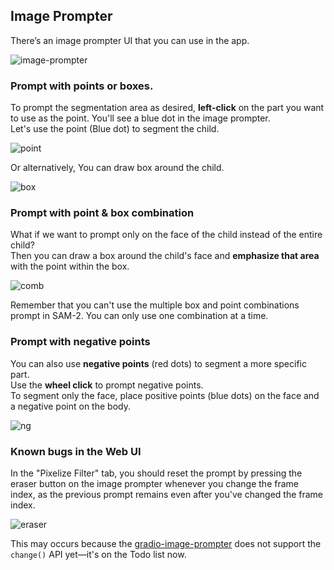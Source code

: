 ## Image Prompter
There’s an image prompter UI that you can use in the app.

![image-prompter](https://github.com/jhj0517/sam2-playground/blob/master/docs/image_prompter_screenshot.png)

### Prompt with points or boxes.

To prompt the segmentation area as desired, **left-click** on the part you want to use as the point. You'll see a blue dot in the image prompter. <br>
Let's use the point (Blue dot) to segment the child.

![point](https://github.com/jhj0517/sam2-playground/blob/master/docs/prompt_with_point.png)

Or alternatively, You can draw box around the child.

![box](https://github.com/jhj0517/sam2-playground/blob/master/docs/prompt_with_box.png)

### Prompt with point & box combination
What if we want to prompt only on the face of the child instead of the entire child? <br>
Then you can draw a box around the child's face and **emphasize that area** with the point within the box.

![comb](https://github.com/jhj0517/sam2-playground/blob/master/docs/prompt_with_box_and_point_combination.png)

Remember that you can't use the multiple box and point combinations prompt in SAM-2. You can only use one combination at a time.

 ### Prompt with negative points
You can also use **negative points** (red dots) to segment a more specific part. <br>
Use the **wheel click** to prompt negative points.  <br>
To segment only the face, place positive points (blue dots) on the face and a negative point on the body. <br>

![ng](https://github.com/jhj0517/sam2-playground/blob/master/docs/prompt_with_negative_points.png)


### Known bugs in the Web UI
In the "Pixelize Filter" tab, you should reset the prompt by pressing the eraser button on the image prompter whenever you change the frame index, as the previous prompt remains even after you've changed the frame index. <br>

![eraser](https://github.com/jhj0517/sam2-playground/blob/master/docs/eraser_button.png)

This may occurs because the [gradio-image-prompter](https://github.com/PhyscalX/gradio-image-prompter) does not support the `change()` API yet—it's on the Todo list now.


